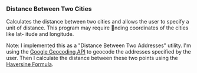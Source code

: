 ### Distance Between Two Cities

Calculates the distance between two cities and allows the user to specify a unit
of distance. This program may require nding coordinates of the cities like lat-
itude and longitude.

Note: I implemented this as a "Distance Between Two Addresses" utility. I'm using the
[Google Geocoding API](https://developers.google.com/maps/documentation/geocoding/)
to geocode the addresses specified by the user. Then I calculate the distance
between these two points using the [Haversine Formula](http://en.wikipedia.org/wiki/Haversine_formula).